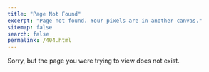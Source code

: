 ```yaml
---
title: "Page Not Found"
excerpt: "Page not found. Your pixels are in another canvas."
sitemap: false
search: false
permalink: /404.html
---
```


Sorry, but the page you were trying to view does not exist.
